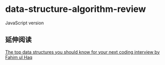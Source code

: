 # data-structure-algorithm-review
JavaScript version

## 延伸阅读
[The top data structures you should know for your next coding interview by Fahim ul Haq](https://www.freecodecamp.org/news/the-top-data-structures-you-should-know-for-your-next-coding-interview-36af0831f5e3/)
